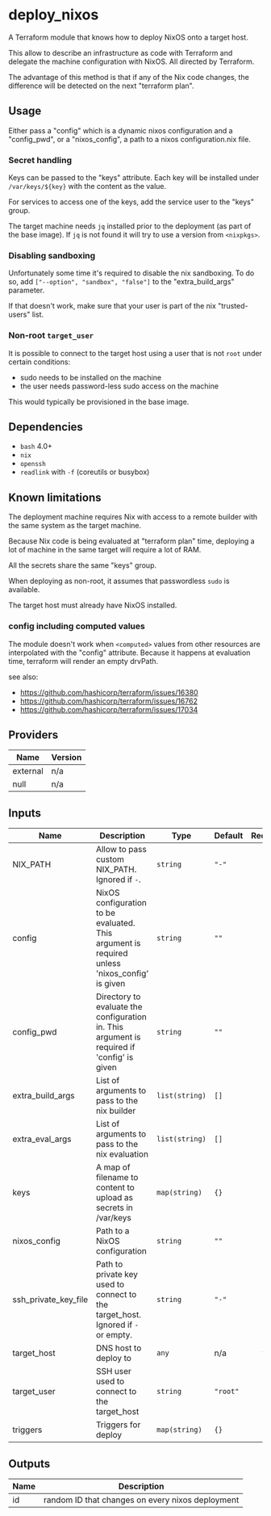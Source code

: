 # deploy_nixos

A Terraform module that knows how to deploy NixOS onto a target host.

This allow to describe an infrastructure as code with Terraform and delegate
the machine configuration with NixOS. All directed by Terraform.

The advantage of this method is that if any of the Nix code changes, the
difference will be detected on the next "terraform plan".

## Usage

Either pass a "config" which is a dynamic nixos configuration and a
"config_pwd", or a "nixos_config", a path to a nixos configuration.nix file.

### Secret handling

Keys can be passed to the "keys" attribute. Each key will be installed under
`/var/keys/${key}` with the content as the value.

For services to access one of the keys, add the service user to the "keys"
group.

The target machine needs `jq` installed prior to the deployment (as part of
the base image). If `jq` is not found it will try to use a version from
`<nixpkgs>`.

### Disabling sandboxing

Unfortunately some time it's required to disable the nix sandboxing. To do so,
add `["--option", "sandbox", "false"]` to the "extra_build_args" parameter.

If that doesn't work, make sure that your user is part of the nix
"trusted-users" list.

### Non-root `target_user`

It is possible to connect to the target host using a user that is not `root`
under certain conditions:

* sudo needs to be installed on the machine
* the user needs password-less sudo access on the machine

This would typically be provisioned in the base image.

## Dependencies

* `bash` 4.0+
* `nix`
* `openssh`
* `readlink` with `-f` (coreutils or busybox)

## Known limitations

The deployment machine requires Nix with access to a remote builder with the
same system as the target machine.

Because Nix code is being evaluated at "terraform plan" time, deploying a lot
of machine in the same target will require a lot of RAM.

All the secrets share the same "keys" group.

When deploying as non-root, it assumes that passwordless `sudo` is available.

The target host must already have NixOS installed.

### config including computed values

The module doesn't work when `<computed>` values from other resources are
interpolated with the "config" attribute. Because it happens at evaluation
time, terraform will render an empty drvPath.

see also:
* https://github.com/hashicorp/terraform/issues/16380
* https://github.com/hashicorp/terraform/issues/16762
* https://github.com/hashicorp/terraform/issues/17034

<!-- terraform-docs-start -->
## Providers

| Name | Version |
|------|---------|
| external | n/a |
| null | n/a |

## Inputs

| Name | Description | Type | Default | Required |
|------|-------------|------|---------|:-----:|
| NIX\_PATH | Allow to pass custom NIX\_PATH. Ignored if `-`. | `string` | `"-"` | no |
| config | NixOS configuration to be evaluated. This argument is required unless 'nixos\_config' is given | `string` | `""` | no |
| config\_pwd | Directory to evaluate the configuration in. This argument is required if 'config' is given | `string` | `""` | no |
| extra\_build\_args | List of arguments to pass to the nix builder | `list(string)` | `[]` | no |
| extra\_eval\_args | List of arguments to pass to the nix evaluation | `list(string)` | `[]` | no |
| keys | A map of filename to content to upload as secrets in /var/keys | `map(string)` | `{}` | no |
| nixos\_config | Path to a NixOS configuration | `string` | `""` | no |
| ssh\_private\_key\_file | Path to private key used to connect to the target\_host. Ignored if `-` or empty. | `string` | `"-"` | no |
| target\_host | DNS host to deploy to | `any` | n/a | yes |
| target\_user | SSH user used to connect to the target\_host | `string` | `"root"` | no |
| triggers | Triggers for deploy | `map(string)` | `{}` | no |

## Outputs

| Name | Description |
|------|-------------|
| id | random ID that changes on every nixos deployment |

<!-- terraform-docs-end -->
